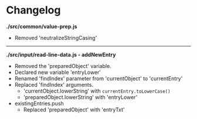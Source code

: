 # Changelog

**./src/common/value-prep.js**
* Removed 'neutralizeStringCasing'

---

**./src/input/read-line-data.js - addNewEntry**
* Removed the 'preparedObject' variable.
* Declared new variable 'entryLower'
* Renamed 'findIndex' parameter from 'currentObject' to 'currentEntry'
* Replaced 'findIndex' arguments.
	* 'currentObject.lowerString' with `currentEntry.toLowerCase()`
	* 'preparedObject.lowerString' with 'entryLower'
* existingEntries.push
	* Replaced 'preparedObject' with 'entryTxt'
